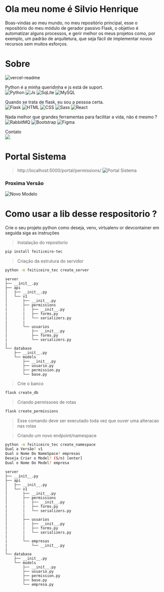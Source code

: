 # Ola meu nome é Silvio Henrique

Boas-vindas ao meu mundo, no meu repositório principal,
esse o repositório do meu módulo de gerador passivo Flask,
o objetivo é automatizar alguns processos, e gerir melhor os meus projetos
como, por exemplo, um padrão de arquitetura, que seja fácil de implementar
novos recursos sem muitos esforços.

# Sobre
![vercel-readme](https://github-readme-stats.vercel.app/api?username=feiticeiro-tec&theme=dracula)

Python é a minha queridinha e js está de suport.   
![Python](https://img.shields.io/badge/Python-3776AB?style=for-the-badge&logo=python&logoColor=white)
![Js](https://img.shields.io/badge/JavaScript-F7DF1E?style=for-the-badge&logo=javascript&logoColor=black)
![SqLite](https://img.shields.io/badge/SQLite-07405E?style=for-the-badge&logo=sqlite&logoColor=white)
![MySQL](https://img.shields.io/badge/MySQL-00000F?style=for-the-badge&logo=mysql&logoColor=white)

Quando se trata de flask, eu sou a pessoa certa.  
![Flask](https://img.shields.io/badge/Flask-000000?style=for-the-badge&logo=flask&logoColor=white)
![HTML](https://img.shields.io/badge/HTML5-E34F26?style=for-the-badge&logo=html5&logoColor=white)
![CSS](https://img.shields.io/badge/CSS3-1572B6?style=for-the-badge&logo=css3&logoColor=white)
![Sass](https://img.shields.io/badge/Sass-CC6699?style=for-the-badge&logo=sass&logoColor=white)
![React](https://img.shields.io/badge/React-20232A?style=for-the-badge&logo=react&logoColor=61DAFB)

Nada melhor que grandes ferramentas para facilitar a vida, não é mesmo ?  
![RabbitMQ](https://img.shields.io/badge/rabbitmq-%23FF6600.svg?&style=for-the-badge&logo=rabbitmq&logoColor=white)
![Bootstrap](https://img.shields.io/badge/Bootstrap-563D7C?style=for-the-badge&logo=bootstrap&logoColor=white)
![Figma](https://img.shields.io/badge/Figma-F24E1E?style=for-the-badge&logo=figma&logoColor=white)

Contato  
[![](https://img.shields.io/badge/WhatsApp-25D366?style=for-the-badge&logo=whatsapp&logoColor=white)](https://wa.me/5584999005830?text=Ola%2C+te+vi+no+github.)

# Portal Sistema
> http://localhost:5000/portal/permissions/
![Portal Sistema](https://user-images.githubusercontent.com/53744463/236730297-da8d499b-8edb-4e38-9760-5582283d675d.png)
### Proxima Versão
![Novo Modelo](https://user-images.githubusercontent.com/53744463/236782402-a42563f2-6076-40a3-9f40-e91cb50554c9.png)


# Como usar a lib desse respositorio ?
Crie o seu projeto python como deseja, venv, virtualenv or devcontainer
em seguida siga as instruções
> Instalação do repositorio
```bash
pip install feiticeiro-tec
```

> Criação da estrutura do servidor
```bash
python -m feiticeiro_tec create_server
```
```
server
├── __init__.py
├── api
│   ├── __init__.py
│   └── v1
│       ├── __init__.py
|       ├── permissions
|       |   ├── __init__.py
|       |   ├── forms.py
|       |   └── serializers.py
|       |
│       └── usuarios
│           ├── __init__.py
|           ├── forms.py
|           └── serializers.py
|
└── database
    ├── __init__.py
    └── models
        ├── __init__.py
        ├── usuario.py
        ├── permission.py
        └── base.py
```
> Crie o banco
```bash
flask create_db
```

> Criando permissoes de rotas
```bash
flask create_permissions
```
> Esse comando deve ser executado toda vez que ouver uma alteracao nas rotas






> Criando um novo endpoint/namespace
```bash
python -m feiticeiro_tec create_namespace
Qual a Versão? v1
Qual o Nome Do NameSpace? empresas
Deseja Criar o Model? (S/n) [enter]
Qual o Nome Do Model? empresa
```
```
server
├── __init__.py
├── api
│   ├── __init__.py
│   └── v1
│       ├── __init__.py
|       ├── permissions
│       |   ├── __init__.py
|       |   ├── forms.py
|       |   └── serializers.py
|       |
│       ├── usuarios
│       |   ├── __init__.py
|       |   ├── forms.py
|       |   └── serializers.py
|       |
|       └── empresas
|           └── __init__.py
|
└── database
    ├── __init__.py
    └── models
        ├── __init__.py
        ├── usuario.py
        ├── permission.py
        ├── base.py
        └── empresa.py
```
